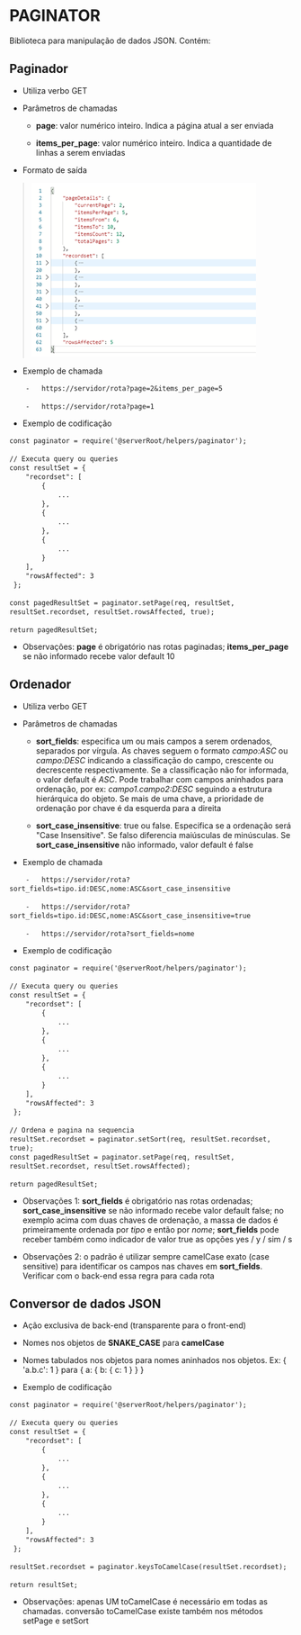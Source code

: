 # PAGINATOR

Biblioteca para manipulação de dados JSON. Contém:

## Paginador

-   Utiliza verbo GET

-   Parâmetros de chamadas

    -   **page**: valor numérico inteiro. Indica a página atual a ser enviada

    -   **items\_per\_page**: valor numérico inteiro. Indica a quantidade de linhas a serem enviadas

-   Formato de saída

> ![](_media-readme/image1.png)

-   Exemplo de chamada

```
    -   https://servidor/rota?page=2&items_per_page=5

    -   https://servidor/rota?page=1
```

-   Exemplo de codificação

```
const paginator = require('@serverRoot/helpers/paginator');

// Executa query ou queries
const resultSet = {
	"recordset": [
		{
			...
		},
		{
			...
		},
		{
			...
		}
	],
	"rowsAffected": 3
 };

const pagedResultSet = paginator.setPage(req, resultSet, resultSet.recordset, resultSet.rowsAffected, true);

return pagedResultSet;
```

-   Observações: **page** é obrigatório nas rotas paginadas; **items\_per\_page** se não informado recebe valor default 10

## Ordenador

-   Utiliza verbo GET

-   Parâmetros de chamadas

    -   **sort\_fields**: especifica um ou mais campos a serem ordenados, separados por vírgula. As chaves seguem o formato *campo:ASC* ou *campo:DESC* indicando a classificação do campo, crescente ou decrescente respectivamente. Se a classificação não for informada, o valor default é *ASC*. Pode trabalhar com campos aninhados para ordenação, por ex: *campo1.campo2:DESC* seguindo a estrutura hierárquica do objeto. Se mais de uma chave, a prioridade de ordenação por chave é da esquerda para a direita

    -   **sort\_case\_insensitive**: true ou false. Especifica se a ordenação será "Case Insensitive". Se falso diferencia maiúsculas de minúsculas. Se **sort\_case\_insensitive** não informado, valor default é false

-   Exemplo de chamada

```
    -   https://servidor/rota?sort_fields=tipo.id:DESC,nome:ASC&sort_case_insensitive

    -   https://servidor/rota?sort_fields=tipo.id:DESC,nome:ASC&sort_case_insensitive=true

    -   https://servidor/rota?sort_fields=nome
```

-   Exemplo de codificação

```
const paginator = require('@serverRoot/helpers/paginator');

// Executa query ou queries
const resultSet = {
	"recordset": [
		{
			...
		},
		{
			...
		},
		{
			...
		}
	],
	"rowsAffected": 3
 };

// Ordena e pagina na sequencia
resultSet.recordset = paginator.setSort(req, resultSet.recordset, true);
const pagedResultSet = paginator.setPage(req, resultSet, resultSet.recordset, resultSet.rowsAffected);

return pagedResultSet;
```

-   Observações 1: **sort\_fields** é obrigatório nas rotas ordenadas; **sort\_case\_insensitive** se não informado recebe valor default false; no exemplo acima com duas chaves de ordenação, a massa de dados é primeiramente ordenada por *tipo* e então por *nome*; **sort\_fields** pode receber também como indicador de valor true as opções yes / y / sim / s

-   Observações 2: o padrão é utilizar sempre camelCase exato (case sensitive) para identificar os campos nas chaves em **sort\_fields**. Verificar com o back-end essa regra para cada rota

## Conversor de dados JSON

-   Ação exclusiva de back-end (transparente para o front-end)

-   Nomes nos objetos de **SNAKE\_CASE** para **camelCase**

-   Nomes tabulados nos objetos para nomes aninhados nos objetos. Ex: { 'a.b.c': 1 } para { a: { b: { c: 1 } } }

-   Exemplo de codificação

```
const paginator = require('@serverRoot/helpers/paginator');

// Executa query ou queries
const resultSet = {
	"recordset": [
		{
			...
		},
		{
			...
		},
		{
			...
		}
	],
	"rowsAffected": 3
 };

resultSet.recordset = paginator.keysToCamelCase(resultSet.recordset);

return resultSet;
```

-   Observações: apenas UM toCamelCase é necessário em todas as chamadas. conversão toCamelCase existe também nos métodos setPage e setSort
